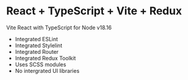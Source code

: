 # React + TypeScript + Vite + Redux

Vite React with TypeScript for Node v18.16

- Integrated ESLint
- Integrated Stylelint
- Integrated Router
- Integrated Redux Toolkit
- Uses SCSS modules
- No intergrated UI libraries
